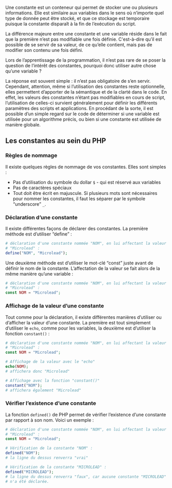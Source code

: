 Une constante est un conteneur qui permet de stocker une ou plusieurs informations. Elle est similaire aux variables dans le sens où n’importe quel type de donnée peut être stocké, et que ce stockage est temporaire puisque la constante disparaît à la fin de l’exécution du script.

La différence majeure entre une constante et une variable réside dans le fait que la première n’est pas modifiable une fois définie. C'est-à-dire qu’il est possible de se servir de sa valeur, de ce qu’elle contient, mais pas de modifier son contenu une fois défini.

Lors de l’apprentissage de la programmation, il n’est pas rare de se poser la question de l’intérêt des constantes, pourquoi donc utiliser autre chose qu’une variable ?

La réponse est souvent simple : il n’est pas obligatoire de s’en servir. Cependant, attention, même si l’utilisation des constantes reste optionnelle, elles permettent d’apporter de la sémantique et de la clarté dans le code. En effet, les valeurs des constantes n’étant pas modifiables en cours de script, l’utilisation de celles-ci survient généralement pour définir les différents paramètres des scripts et applications. En procédant de la sorte, il est possible d’un simple regard sur le code de déterminer si une variable est utilisée pour un algorithme précis, ou bien si une constante est utilisée de manière globale.

## Les constantes au sein du PHP

### Règles de nommage

Il existe quelques règles de nommage de vos constantes. Elles sont simples :

- Pas d’utilisation du symbole du dollar ```$``` - qui est réservé aux variables
- Pas de caractères spéciaux
- Tout doit être écrit en majuscule. Si plusieurs mots sont nécessaires pour nommer les constantes, il faut les séparer par le symbole “underscore” ```_```.

### Déclaration d’une constante

Il existe différentes façons de déclarer des constantes. La première méthode est d’utiliser “define” : 

``` php
# déclaration d'une constante nommée "NOM", en lui affectant la valeur 
# "Microlead" :
define("NOM", "Microlead");
```

Une deuxième méthode est d’utiliser le mot-clé “const” juste avant de définir le nom de la constante. L’affectation de la valeur se fait alors de la même manière qu’une variable : 

``` php
# déclaration d'une constante nommée "NOM", en lui affectant la valeur 
# "Microlead" :
const NOM = "Microlead";
```

### Affichage de la valeur d’une constante

Tout comme pour la déclaration, il existe différentes manières d’utiliser ou d’afficher la valeur d’une constante. La première est tout simplement d’utiliser le ```echo```, comme pour les variables, la deuxième est d’utiliser la fonction ```constant()``` : 

``` php
# déclaration d'une constante nommée "NOM", en lui affectant la valeur 
# "Microlead" :
const NOM = "Microlead";

# Affichage de la valeur avec le "echo"
echo(NOM);
# affichera donc "Microlead"

# Affichage avec la fonction "constant()"
constant("NOM");
# affichera également "Microlead"
```

### Vérifier l’existence d’une constante

La fonction ```defined()``` de PHP permet de vérifier l’existence d’une constante par rapport à son nom. Voici un exemple :

``` php
# déclaration d'une constante nommée "NOM", en lui affectant la valeur 
# "Microlead" :
const NOM = "Microlead";

# Vérification de la constante "NOM" :
defined("NOM");
# la ligne du dessus renverra "vrai"

# Vérification de la constante "MICROLEAD" :
defined("MICROLEAD");
# la ligne du dessus renverra "faux", car aucune constante "MICROLEAD" 
# n'a été déclarée.
```